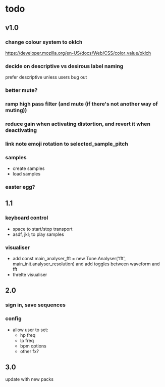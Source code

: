 # todo

## v1.0

### change colour system to oklch

https://developer.mozilla.org/en-US/docs/Web/CSS/color_value/oklch

### decide on descriptive vs desirous label naming

prefer descriptive unless users bug out

### better mute?

### ramp high pass filter (and mute (if there's not another way of muting))

### reduce gain when activating distortion, and revert it when deactivating

### link note emoji rotation to selected_sample_pitch

### samples

- create samples
- load samples

### easter egg?

## 1.1

### keyboard control

- space to start/stop transport
- asdf, jkl; to play samples

### visualiser

- add const main_analyser_fft = new Tone.Analyser('fft', main_init.analyser_resolution) and add toggles between waveform and fft
- threlte visualiser

## 2.0

### sign in, save sequences

### config

- allow user to set:
  - hp freq
  - lp freq
  - bpm options
  - other fx?

## 3.0

update with new packs
